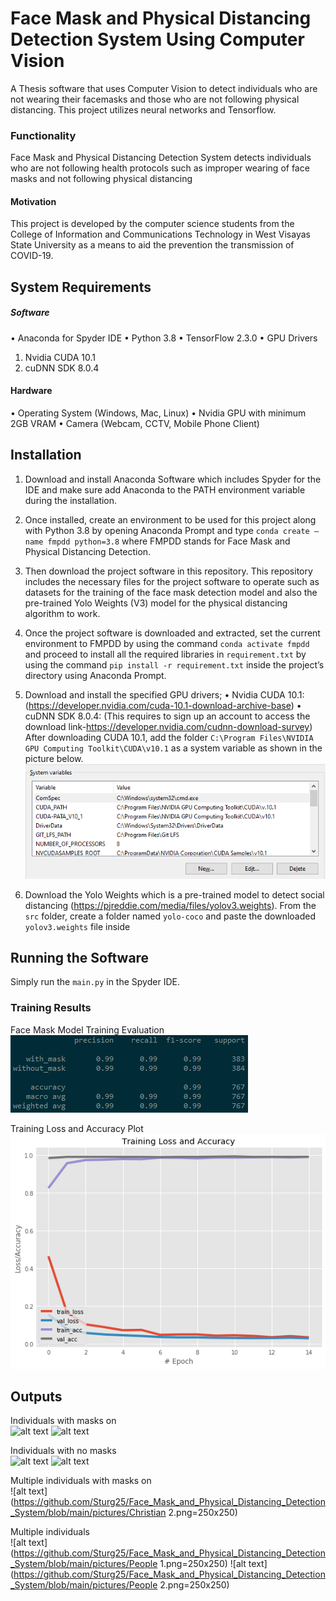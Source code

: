 # Face Mask and Physical Distancing Detection System Using Computer Vision
A Thesis software that uses Computer Vision to detect individuals who are not wearing their facemasks and those who are not following physical distancing. This project utilizes neural networks and Tensorflow.

### Functionality
Face Mask and Physical Distancing Detection System detects individuals who are not following health protocols such as improper wearing of face masks and not following physical distancing

#### Motivation
This project is developed by the computer science students from the College of Information and Communications Technology in West Visayas State University as a means to aid the prevention the transmission of COVID-19. 


## System Requirements
##### Software
•	Anaconda for Spyder IDE
•	Python 3.8
•	TensorFlow 2.3.0
•	GPU Drivers
1.	Nvidia CUDA 10.1
2.	cuDNN SDK 8.0.4

#### Hardware
•	Operating System (Windows, Mac, Linux)
•	Nvidia GPU with minimum 2GB VRAM
•	Camera (Webcam, CCTV, Mobile Phone Client)

## Installation 
1.	Download and install Anaconda Software which includes Spyder for the IDE and make sure add Anaconda to the PATH environment variable during the installation.

2.	Once installed, create an environment to be used for this project along with Python 3.8 by opening Anaconda Prompt and type `conda create –name fmpdd python=3.8` where FMPDD stands for Face Mask and Physical Distancing Detection. 

3.	Then download the project software in this repository. This repository includes the necessary files for the project software to operate such as datasets for the training of the face mask detection model and also the pre-trained Yolo Weights (V3) model for the physical distancing algorithm to work.

4.	Once the project software is downloaded and extracted, set the current environment to FMPDD by using the command `conda activate fmpdd` and proceed to install all the required libraries in `requirement.txt` by using the command `pip install -r requirement.txt` inside the project’s directory using Anaconda Prompt.

5.	Download and install the specified GPU drivers;
•	Nvidia CUDA 10.1:
(https://developer.nvidia.com/cuda-10.1-download-archive-base)
•	cuDNN SDK 8.0.4: (This requires to sign up an account to access the download link-https://developer.nvidia.com/cudnn-download-survey)
After downloading CUDA 10.1, add the folder `C:\Program Files\NVIDIA GPU Computing Toolkit\CUDA\v10.1` as a system variable as shown in the picture below. <br/>
![alt text](https://github.com/Sturg25/Face_Mask_and_Physical_Distancing_Detection_System/blob/main/pictures/PATH.PNG?raw=true)

6. Download the Yolo Weights which is a pre-trained model to detect social distancing (https://pjreddie.com/media/files/yolov3.weights). From the `src` folder, create a folder named `yolo-coco` and paste the downloaded `yolov3.weights` file inside

## Running the Software
Simply run the `main.py` in the Spyder IDE.

### Training Results
Face Mask Model Training Evaluation <br/>
![alt text](https://github.com/Sturg25/Face_Mask_and_Physical_Distancing_Detection_System/blob/main/pictures/Face_Mask_Model_Training_Evaluation.png?raw=true) <br/>

Training Loss and Accuracy Plot <br/>
![alt text](https://github.com/Sturg25/Face_Mask_and_Physical_Distancing_Detection_System/blob/main/pictures/Training_Loss_and_Accuracy_Plot.png?raw=true) <br/>

## Outputs
Individuals with masks on <br/>
![alt text](https://github.com/Sturg25/Face_Mask_and_Physical_Distancing_Detection_System/blob/main/pictures/Flora.png=250x250)
![alt text](https://github.com/Sturg25/Face_Mask_and_Physical_Distancing_Detection_System/blob/main/pictures/Marriane.png=250x250)<br/>

Individuals with no masks <br/>
![alt text](https://github.com/Sturg25/Face_Mask_and_Physical_Distancing_Detection_System/blob/main/pictures/Hugo.png=250x250)
![alt text](https://github.com/Sturg25/Face_Mask_and_Physical_Distancing_Detection_System/blob/main/pictures/Christian.png=250x250)<br/>

Multiple individuals with masks on <br/>
![alt text](https://github.com/Sturg25/Face_Mask_and_Physical_Distancing_Detection_System/blob/main/pictures/Christian 2.png=250x250)<br/>

Multiple individuals <br/>
![alt text](https://github.com/Sturg25/Face_Mask_and_Physical_Distancing_Detection_System/blob/main/pictures/People 1.png=250x250)
![alt text](https://github.com/Sturg25/Face_Mask_and_Physical_Distancing_Detection_System/blob/main/pictures/People 2.png=250x250)
